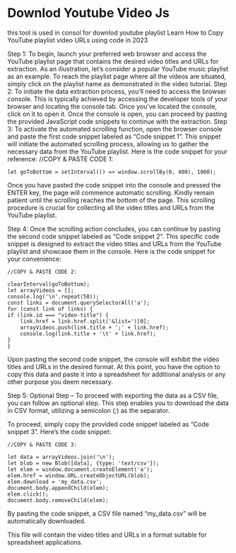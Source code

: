 # Downlod Youtube Video Js
 this tool is used in consol for downlod youtube playlist
Learn How to Copy YouTube playlist video URLs using code in 2023

Step 1: To begin, launch your preferred web browser and access the YouTube playlist page that contains the desired video titles and URLs for extraction. As an illustration, let’s consider a popular YouTube music playlist as an example. To reach the playlist page where all the videos are situated, simply click on the playlist name as demonstrated in the video tutorial.
Step 2: To initiate the data extraction process, you’ll need to access the browser console. This is typically achieved by accessing the developer tools of your browser and locating the console tab. Once you’ve located the console, click on it to open it. Once the console is open, you can proceed by pasting the provided JavaScript code snippets to continue with the extraction.
Step 3: To activate the automated scrolling function, open the browser console and paste the first code snippet labeled as “Code snippet 1”. This snippet will initiate the automated scrolling process, allowing us to gather the necessary data from the YouTube playlist. Here is the code snippet for your reference:
    //COPY & PASTE CODE 1:

    let goToBottom = setInterval(() => window.scrollBy(0, 400), 1000);
Once you have pasted the code snippet into the console and pressed the ENTER key, the page will commence automatic scrolling. Kindly remain patient until the scrolling reaches the bottom of the page. This scrolling procedure is crucial for collecting all the video titles and URLs from the YouTube playlist.

Step 4: Once the scrolling action concludes, you can continue by pasting the second code snippet labeled as “Code snippet 2”. This specific code snippet is designed to extract the video titles and URLs from the YouTube playlist and showcase them in the console. Here is the code snippet for your convenience:

    //COPY & PASTE CODE 2:

    clearInterval(goToBottom);
    let arrayVideos = [];
    console.log('\n'.repeat(50));
    const links = document.querySelectorAll('a');
    for (const link of links) {
    if (link.id === "video-title") {
        link.href = link.href.split('&list=')[0];
        arrayVideos.push(link.title + ';' + link.href);
        console.log(link.title + '\t' + link.href);
    }
    }
Upon pasting the second code snippet, the console will exhibit the video titles and URLs in the desired format. At this point, you have the option to copy this data and paste it into a spreadsheet for additional analysis or any other purpose you deem necessary.

Step 5: Optional Step – To proceed with exporting the data as a CSV file, you can follow an optional step. This step enables you to download the data in CSV format, utilizing a semicolon (;) as the separator.

To proceed, simply copy the provided code snippet labeled as “Code snippet 3”. Here’s the code snippet:

    //COPY & PASTE CODE 3:

    let data = arrayVideos.join('\n');
    let blob = new Blob([data], {type: 'text/csv'});
    let elem = window.document.createElement('a');
    elem.href = window.URL.createObjectURL(blob);
    elem.download = 'my_data.csv';
    document.body.appendChild(elem);
    elem.click();
    document.body.removeChild(elem);
By pasting the code snippet, a CSV file named “my_data.csv” will be automatically downloaded.

This file will contain the video titles and URLs in a format suitable for spreadsheet applications.